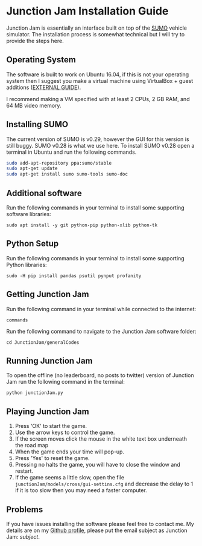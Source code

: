 # Junction Jam Installation Guide
Junction Jam is essentially an interface built on top of the [SUMO](http://sumo.dlr.de/wiki) vehicle simulator.
The installation process is somewhat technical but I will try to provide the steps here.

## Operating System
The software is built to work on Ubuntu 16.04, if this is not your operating system
then I suggest you make a virtual machine using VirtualBox + guest additions ([EXTERNAL GUIDE](http://www.psychocats.net/ubuntu/virtualbox)).

I recommend making a VM specified with at least 2 CPUs, 2 GB RAM, and 64 MB video memory.

## Installing SUMO
The current version of SUMO is v0.29, however the GUI for this version is still buggy.
SUMO v0.28 is what we use here. To install SUMO v0.28 open a terminal in Ubuntu and
run the following commands. 
```bash
sudo add-apt-repository ppa:sumo/stable
sudo apt-get update
sudo apt-get install sumo sumo-tools sumo-doc
```

## Additional software
Run the following commands in your terminal to install some supporting software libraries:
```
sudo apt install -y git python-pip python-xlib python-tk
```

## Python Setup
Run the following commands in your terminal to install some supporting Python libraries:
```
sudo -H pip install pandas psutil pynput profanity
```

## Getting Junction Jam
Run the following command in your terminal while connected to the internet:
```
commands
```
Run the following command to navigate to the Junction Jam software folder:
```
cd JunctionJam/generalCodes
```

## Running Junction Jam
To open the offline (no leaderboard, no posts to twitter) version of Junction Jam
run the following command in the terminal:
```
python junctionJam.py
```

## Playing Junction Jam
1. Press 'OK' to start the game.
2. Use the arrow keys to control the game.
3. If the screen moves click the mouse in the white text box underneath the road map
4. When the game ends your time will pop-up.
5. Press 'Yes' to reset the game.
6. Pressing no halts the game, you will have to close the window and restart.
7. If the game seems a little slow, open the file `junctionJam/models/cross/gui-settins.cfg` and decrease the delay to 1
if it is too slow then you may need a faster computer.

## Problems
If you have issues installing the software please feel free to contact me. My details are on my 
[Github profile](https://github.com/cbrafter), please put the email subject as Junction Jam: *subject*.

